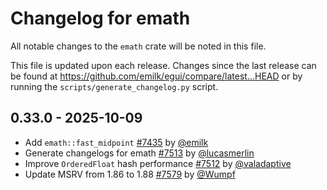 # Changelog for emath
All notable changes to the `emath` crate will be noted in this file.


This file is updated upon each release.
Changes since the last release can be found at <https://github.com/emilk/egui/compare/latest...HEAD> or by running the `scripts/generate_changelog.py` script.

## 0.33.0 - 2025-10-09
* Add `emath::fast_midpoint` [#7435](https://github.com/emilk/egui/pull/7435) by [@emilk](https://github.com/emilk)
* Generate changelogs for emath [#7513](https://github.com/emilk/egui/pull/7513) by [@lucasmerlin](https://github.com/lucasmerlin)
* Improve `OrderedFloat` hash performance [#7512](https://github.com/emilk/egui/pull/7512) by [@valadaptive](https://github.com/valadaptive)
* Update MSRV from 1.86 to 1.88 [#7579](https://github.com/emilk/egui/pull/7579) by [@Wumpf](https://github.com/Wumpf)

